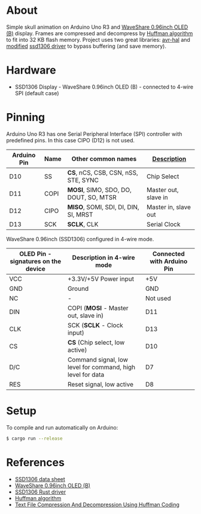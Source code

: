 # About

Simple skull animation on Arduino Uno R3 and [WaveShare 0.96inch OLED (B)](https://www.waveshare.com/wiki/0.96inch_OLED_%28B%29#User_Guides_for_Arduino) display.
Frames are compressed and decompress by [Huffman algorithm](https://en.wikipedia.org/wiki/Huffman_coding) to fit into 32 KB flash memory.
Project uses two great libraries: [avr-hal](https://github.com/Rahix/avr-hal) and [modified](https://github.com/MateuszJanda/ssd1306) [ssd1306 driver](https://github.com/jamwaffles/ssd1306) to bypass buffering (and save memory).

# Hardware

- SSD1306 Display - WaveShare 0.96inch OLED (B) - connected to 4-wire SPI (default case)

# Pinning

Arduino Uno R3 has one Serial Peripheral Interface (SPI) controller with predefined pins. In this case CIPO (D12) is not used.

Arduino Pin | Name | Other common names | [Description](https://en.wikipedia.org/wiki/Serial_Peripheral_Interface)
----------- | ---- | ------------------ | ---
D10 | SS | **CS**, nCS, CSB, CSN, nSS, STE, SYNC | Chip Select
D11 | COPI | **MOSI**, SIMO, SDO, DO, DOUT, SO, MTSR | Master out, slave in
D12 | CIPO | **MISO**, SOMI, SDI, DI, DIN, SI, MRST | Master in, slave out
D13 | SCK | **SCLK**, CLK | Serial Clock

WaveShare 0.96inch (SSD1306) configured in 4-wire mode.

OLED Pin - signatures on the device | Description in 4-wire mode | Connected with Arduino Pin
-------------------------------- | ----------------------- | ---
VCC | +3.3V/+5V Power input | +5V
GND | Ground | GND
NC | - | Not used
DIN | COPI (**MOSI** - Master out, slave in) | D11
CLK | SCK (**SCLK** - Clock input) | D13
CS | **CS** (Chip select, low active) | D10
D/C | Command signal, low level for command, high level for data | D7
RES | Reset signal, low active | D8

# Setup

To compile and run automatically on Arduino:

```bash
$ cargo run --release
```

# References

- [SSD1306 data sheet](https://cdn-shop.adafruit.com/datasheets/SSD1306.pdf)
- [WaveShare 0.96inch OLED (B)](https://www.waveshare.com/wiki/0.96inch_OLED_%28B%29#User_Guides_for_Arduino)
- [SSD1306 Rust driver](https://github.com/jamwaffles/ssd1306)
- [Huffman algorithm](https://en.wikipedia.org/wiki/Huffman_coding)
- [Text File Compression And Decompression Using Huffman Coding](https://www.geeksforgeeks.org/text-file-compression-and-decompression-using-huffman-coding/)
